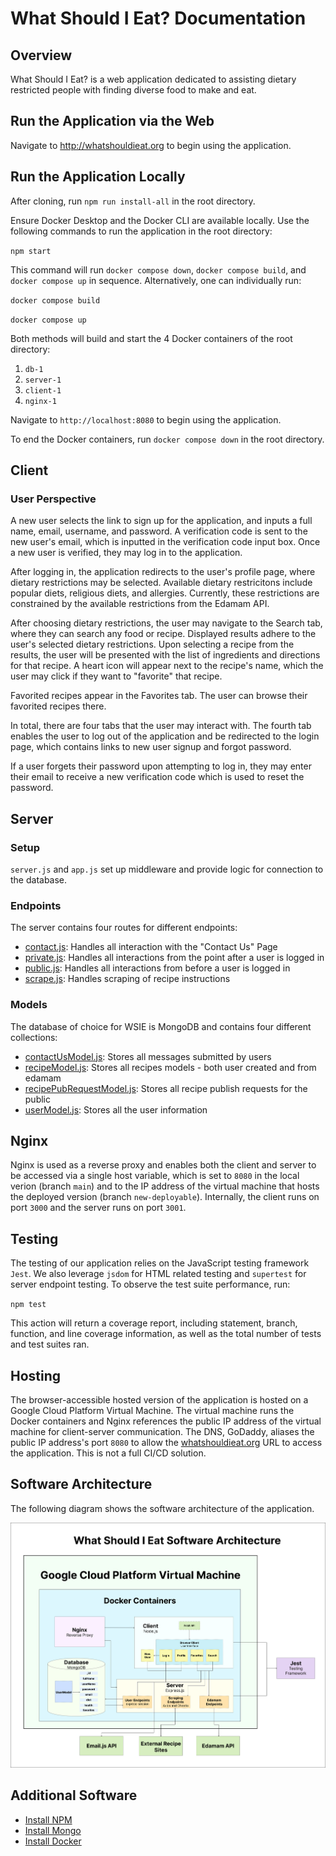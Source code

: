 # What Should I Eat? Documentation

## Overview

What Should I Eat? is a web application dedicated to assisting dietary restricted people with finding diverse food to make and eat.

## Run the Application via the Web

Navigate to http://whatshouldieat.org to begin using the application.

## Run the Application Locally

After cloning, run `npm run install-all` in the root directory.

Ensure Docker Desktop and the Docker CLI are available locally. Use the following commands to run the application in the root directory:

`npm start`

This command will run `docker compose down`, `docker compose build`, and `docker compose up` in sequence. Alternatively, one can individually run:

`docker compose build`

`docker compose up`

Both methods will build and start the 4 Docker containers of the root directory:

1. `db-1`
2. `server-1`
3. `client-1`
4. `nginx-1`

Navigate to `http://localhost:8080` to begin using the application.

To end the Docker containers, run `docker compose down` in the root directory.

## Client

### User Perspective

A new user selects the link to sign up for the application, and inputs a full name, email, username, and password. A verification code is sent to the new user's email, which is inputted in the verification code input box. Once a new user is verified, they may log in to the application.

After logging in, the application redirects to the user's profile page, where dietary restrictions may be selected. Available dietary restricitons include popular diets, religious diets, and allergies. Currently, these restrictions are constrained by the available restrictions from the Edamam API.

After choosing dietary restrictions, the user may navigate to the Search tab, where they can search any food or recipe. Displayed results adhere to the user's selected dietary restrictions. Upon selecting a recipe from the results, the user will be presented with the list of ingredients and directions for that recipe. A heart icon will appear next to the recipe's name, which the user may click if they want to "favorite" that recipe.

Favorited recipes appear in the Favorites tab. The user can browse their favorited recipes there.

In total, there are four tabs that the user may interact with. The fourth tab enables the user to log out of the application and be redirected to the login page, which contains links to new user signup and forgot password.

If a user forgets their password upon attempting to log in, they may enter their email to receive a new verification code which is used to reset the password.

## Server

### Setup

`server.js` and `app.js` set up middleware and provide logic for connection to the database.

### Endpoints

The server contains four routes for different endpoints:

- [contact.js](server/routes/contact.js): Handles all interaction with the "Contact Us" Page
- [private.js](server/routes/private.js): Handles all interactions from the point after a user is logged in
- [public.js](server/routes/public.js): Handles all interactions from before a user is logged in
- [scrape.js](server/routes/scrape.js): Handles scraping of recipe instructions

### Models

The database of choice for WSIE is MongoDB and contains four different collections:

- [contactUsModel.js](server/src/models/contactUsModel.js): Stores all messages submitted by users
- [recipeModel.js](server/src/models/recipeModel.js): Stores all recipes models - both user created and from edamam
- [recipePubRequestModel.js](server/src/models/recipePubRequestModel.js): Stores all recipe publish requests for the public
- [userModel.js](server/src/models//userModel.js): Stores all the user information

## Nginx

Nginx is used as a reverse proxy and enables both the client and server to be accessed via a single host variable, which is set to `8080` in the local verion (branch `main`) and to the IP address of the virtual machine that hosts the deployed version (branch `new-deployable`). Internally, the client runs on port `3000` and the server runs on port `3001`.

## Testing

The testing of our application relies on the JavaScript testing framework `Jest`. We also leverage `jsdom` for HTML related testing and `supertest` for server endpoint testing.
To observe the test suite performance, run:

`npm test`

This action will return a coverage report, including statement, branch, function, and line coverage information, as well as the total number of tests and test suites ran.

## Hosting

The browser-accessible hosted version of the application is hosted on a Google Cloud Platform Virtual Machine. The virtual machine runs the Docker containers and Nginx references the public IP address of the virtual machine for client-server communication. The DNS, GoDaddy, aliases the public IP address's port `8080` to allow the [whatshouldieat.org](http://whatshouldieat.org) URL to access the application. This is not a full CI/CD solution.

## Software Architecture

The following diagram shows the software architecture of the application.

![Alt text](<WSIE Architecture-2.jpg>)

## Additional Software

- [Install NPM](https://nodejs.org/en/download)
- [Install Mongo](https://www.mongodb.com/docs/manual/administration/install-community/)
- [Install Docker](https://docs.docker.com/engine/install/)
